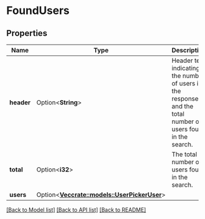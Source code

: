 # FoundUsers

## Properties

Name | Type | Description | Notes
------------ | ------------- | ------------- | -------------
**header** | Option<**String**> | Header text indicating the number of users in the response and the total number of users found in the search. | [optional]
**total** | Option<**i32**> | The total number of users found in the search. | [optional]
**users** | Option<[**Vec<crate::models::UserPickerUser>**](UserPickerUser.md)> |  | [optional]

[[Back to Model list]](../README.md#documentation-for-models) [[Back to API list]](../README.md#documentation-for-api-endpoints) [[Back to README]](../README.md)


